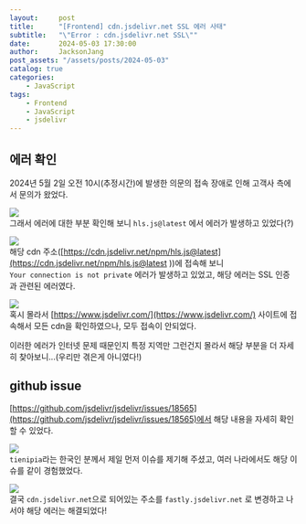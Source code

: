 ```yaml
---
layout:     post
title:      "[Frontend] cdn.jsdelivr.net SSL 에러 사태"
subtitle:   "\"Error : cdn.jsdelivr.net SSL\""
date:       2024-05-03 17:30:00
author:     JacksonJang
post_assets: "/assets/posts/2024-05-03"
catalog: true
categories:
    - JavaScript
tags:
    - Frontend
    - JavaScript
    - jsdelivr
---
```


## 에러 확인
2024년 5월 2일 오전 10시(추정시간)에 발생한 의문의 접속 장애로 인해 고객사 측에서 문의가 왔었다.

<img src="{{ page.post_assets }}/hls-js-error.png" /> <br />
그래서 에러에 대한 부분 확인해 보니 `hls.js@latest` 에서 에러가 발생하고 있었다(?)

<img src="{{ page.post_assets }}/privacy.png" /> <br />
해당 cdn 주소([https://cdn.jsdelivr.net/npm/hls.js@latest](https://cdn.jsdelivr.net/npm/hls.js@latest ))에 접속해 보니
<br />
`Your connection is not private` 에러가 발생하고 있었고, 해당 에러는 SSL 인증과 관련된 에러였다.

<img src="{{ page.post_assets }}/jsdelivr.png" /> <br />
혹시 몰라서 [https://www.jsdelivr.com/](https://www.jsdelivr.com/) 사이트에 접속해서 모든 cdn을 확인하였으나, 모두 접속이 안되었다.

이러한 에러가 인터넷 문제 때문인지 특정 지역만 그런건지 몰라서 해당 부분을 더 자세히 찾아보니...(우리만 겪은게 아니였다!)

## github issue
[https://github.com/jsdelivr/jsdelivr/issues/18565](https://github.com/jsdelivr/jsdelivr/issues/18565)에서 해당 내용을 자세히 확인할 수 있었다.

<img src="{{ page.post_assets }}/github.png" /> <br />
`tienipia`라는 한국인 분께서 제일 먼저 이슈를 제기해 주셨고, 여러 나라에서도 해당 이슈를 같이 경험했었다.

<img src="{{ page.post_assets }}/github2.png" /> <br />
결국 `cdn.jsdelivr.net`으로 되어있는 주소를 `fastly.jsdelivr.net` 로 변경하고 나서야 해당 에러는 해결되었다!
